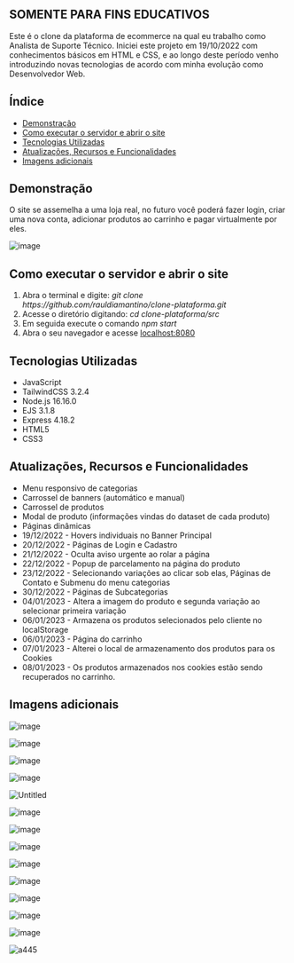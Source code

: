 ## SOMENTE PARA FINS EDUCATIVOS

Este é o clone da plataforma de ecommerce na qual eu trabalho como Analista de Suporte Técnico. Iniciei este projeto em 19/10/2022 com conhecimentos básicos em HTML e CSS, e ao longo deste período venho introduzindo novas tecnologias de acordo com minha evolução como Desenvolvedor Web.

<h2>Índice</h2>

-    <a href="#demo">Demonstração</a>
-    <a href="#como">Como executar o servidor e abrir o site</a>
-    <a href="#tech">Tecnologias Utilizadas</a>
-    <a href="#func">Atualizações, Recursos e Funcionalidades</a>
-    <a href="#add">Imagens adicionais</a>

<h2 id="demo">Demonstração</h2>

O site se assemelha a uma loja real, no futuro você poderá fazer login, criar uma nova conta, adicionar produtos ao carrinho e pagar virtualmente por eles.

![image](https://user-images.githubusercontent.com/100098231/209417771-6b5d62d6-8760-4169-8e57-3cfed3fe1349.png)

<h2 id="como">Como executar o servidor e abrir o site</h2>

<ol>
  <li>Abra o terminal e digite: <i>git clone https://github.com/rauldiamantino/clone-plataforma.git</i></li>
  <li>Acesse o diretório digitando: <i>cd clone-plataforma/src</i></li>
  <li>Em seguida execute o comando <i>npm start</i></li>
  <li>Abra o seu navegador e acesse <a href="http://localhost:8080">localhost:8080</a></li>
</ol>

<h2 id="tech">Tecnologias Utilizadas</h2>

<ul>
  <li>JavaScript</li>
  <li>TailwindCSS 3.2.4</li>
  <li>Node.js 16.16.0</li>
  <li>EJS 3.1.8</li>
  <li>Express 4.18.2</li>
  <li>HTML5</li>
  <li>CSS3</li>
</ul>

<h2 id="func">Atualizações, Recursos e Funcionalidades</h2>

<ul>
  <li>Menu responsivo de categorias</li>
  <li>Carrossel de banners (automático e manual)</li>
  <li>Carrossel de produtos</li>
  <li>Modal de produto (informações vindas do dataset de cada produto)</li>
  <li>Páginas dinâmicas</li>
  <li>19/12/2022 - Hovers individuais no Banner Principal</li>
  <li>20/12/2022 - Páginas de Login e Cadastro</li>
  <li>21/12/2022 - Oculta aviso urgente ao rolar a página</li>
  <li>22/12/2022 - Popup de parcelamento na página do produto</li>
  <li>23/12/2022 - Selecionando variações ao clicar sob elas, Páginas de Contato e Submenu do menu categorias</li>
  <li>30/12/2022 - Páginas de Subcategorias</li>
  <li>04/01/2023 - Altera a imagem do produto e segunda variação ao selecionar primeira variação</li>
  <li>06/01/2023 - Armazena os produtos selecionados pelo cliente no localStorage</li>
  <li>06/01/2023 - Página do carrinho</li>
  <li>07/01/2023 - Alterei o local de armazenamento dos produtos para os Cookies</li>
  <li>08/01/2023 - Os produtos armazenados nos cookies estão sendo recuperados no carrinho.</li>
</ul>

<h2 id="add">Imagens adicionais</h2>

![image](https://user-images.githubusercontent.com/100098231/211219057-4b57e0f5-2015-4fd6-b26e-7611aa73149d.png)

![image](https://user-images.githubusercontent.com/100098231/209417908-5f9fec23-0898-4b0e-84da-ea362fb3bcd1.png)

![image](https://user-images.githubusercontent.com/100098231/209417867-70d7dae7-1384-4982-a69d-efa4c4eea365.png)

![image](https://user-images.githubusercontent.com/100098231/209417892-98ed2492-c9e4-4ea5-8ef3-55c97a8b908b.png)

![Untitled](https://user-images.githubusercontent.com/100098231/209417726-772209e4-451a-49e3-9d4b-c514c3f7c611.png)

![image](https://user-images.githubusercontent.com/100098231/209251303-a9df300a-edd5-4efd-9ecc-acb2813d2df9.png)

![image](https://user-images.githubusercontent.com/100098231/209417827-49413ba5-304f-4c3b-b7fa-e2fa8e06d115.png)

![image](https://user-images.githubusercontent.com/100098231/209417840-cade3dde-8c07-46fd-9319-b623589ae50a.png)

![image](https://user-images.githubusercontent.com/100098231/209417833-a3eaac16-ad45-4baf-aea0-753d58ee8e4e.png)

![image](https://user-images.githubusercontent.com/100098231/209417925-2493deb7-1ddd-4f1f-b855-99f1bad0075e.png)

![image](https://user-images.githubusercontent.com/100098231/209251693-1ab2d4ab-e442-46cc-96fd-98a47a08d2aa.png)

![image](https://user-images.githubusercontent.com/100098231/209417937-12e81180-5366-47de-a029-feb3a362fbe4.png)

![image](https://user-images.githubusercontent.com/100098231/209417990-63bc2c92-f2a4-43fe-99aa-2c7a37c419aa.png)

![a445](https://user-images.githubusercontent.com/100098231/209418007-78855330-c7a9-4535-9cc8-59bbb18098db.png)
